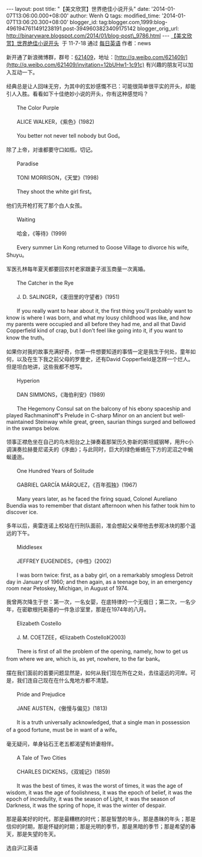 --- layout: post title: "【美文欣赏】世界绝佳小说开头" date:
'2014-01-07T13:06:00.000+08:00' author: Wenh Q tags: modified\_time:
'2014-01-07T13:06:20.300+08:00' blogger\_id:
tag:blogger.com,1999:blog-4961947611491238191.post-3949603823409175142
blogger\_orig\_url:
http://binaryware.blogspot.com/2014/01/blog-post\_9786.html ---
[【美文欣赏】世界绝佳小说开头](http://blog.beanwoo.com/english/30/2011/07/19/1445)  于
11-7-18 通过 [每日英语](http://blog.beanwoo.com/english) 作者：news\
\
新开通了新浪微博群，群号：[621409](http://q.weibo.com/621409/invitation=12bUHw1-1c91c)，地址：[http://q.weibo.com/621409/](http://q.weibo.com/621409/invitation=12bUHw1-1c91c)
有兴趣的朋友可以加入互动一下。\
\
经典总是让人回味无穷，为其中的玄妙感慨不已：可能很简单很平实的开头，却能引人入胜。看看如下十佳绝妙小说的开头，你有这种感觉吗？\
\
　　The Color Purple\
\
　　ALICE WALKER，《紫色》(1982)\
\
　　You better not never tell nobody but God。\
\
除了上帝，对谁都要守口如瓶，切记。\
\
　　Paradise\
\
　　TONI MORRISON，《天堂》(1998)\
\
　　They shoot the white girl first。\
\
他们先开枪打死了那个白人女孩。\
\
　　Waiting\
\
　　哈金，《等待》(1999)\
\
　　Every summer Lin Kong returned to Goose Village to divorce his wife,
Shuyu。\
\
军医孔林每年夏天都要回农村老家跟妻子淑玉商量一次离婚。\
\
　　The Catcher in the Rye\
\
　　J. D. SALINGER，《麦田里的守望者》(1951)\
\
　　If you really want to hear about it, the first thing you'll probably
want to know is where I was born, and what my lousy childhood was like,
and how my parents were occupied and all before they had me, and all
that David Copperfield kind of crap, but I don't feel like going into
it, if you want to know the truth。\
\
如果你对我的故事充满好奇，你第一件想要知道的事情一定是我生于何处，童年如何，以及在生下我之前父母的罗曼史，还有David
Copperfield是怎样一个烂人。但是坦白地讲，这些我都不想写。\
\
　　Hyperion\
\
　　DAN SIMMONS，《海伯利安》(1989)\
\
　　The Hegemony Consul sat on the balcony of his ebony spaceship and
played Rachmaninoff's Prelude in C-sharp Minor on an ancient but
well-maintained Steinway while great, green, saurian things surged and
bellowed in the swamps below.\
\
领事正襟危坐在自己的乌木阳台之上弹奏着那架历久弥新的斯坦威钢琴，用升c小调演奏拉赫曼尼诺夫的《序曲》；与此同时，巨大的绿色蜥蜴在下方的泥沼之中蜿蜒逶迤。\
\
　　One Hundred Years of Solitude\
\
　　GABRIEL GARCÍA MÁRQUEZ，《百年孤独》(1967)\
\
　　Many years later, as he faced the firing squad, Colonel Aureliano
Buendía was to remember that distant afternoon when his father took him
to discover ice.\
\
多年以后，奥雷连诺上校站在行刑队面前，准会想起父亲带他去参观冰块的那个遥远的下午。\
\
　　Middlesex\
\
　　JEFFREY EUGENIDES，《中性》(2002)\
\
　　I was born twice: first, as a baby girl, on a remarkably smogless
Detroit day in January of 1960; and then again, as a teenage boy, in an
emergency room near Petoskey, Michigan, in August of 1974.\
\
我曾两次降生于世：第一次，一名女婴，在底特律的一个无烟日；第二次，一名少年，在密歇根托斯基的一件急诊室里，那是在1974年的八月。\
\
　　Elizabeth Costello\
\
　　J. M. COETZEE，《Elizabeth Costello》(2003)\
\
　　There is first of all the problem of the opening, namely, how to get
us from where we are, which is, as yet, nowhere, to the far bank。\
\
摆在我们面前的首要问题显然是，如何从我们现在所在之处，去往遥远的河岸。可是，我们连自己现在在什么鬼地方都不清楚。\
\
　　Pride and Prejudice\
\
　　JANE AUSTEN，《傲慢与偏见》(1813)\
\
　　It is a truth universally acknowledged, that a single man in
possession of a good fortune, must be in want of a wife。\
\
毫无疑问，单身钻石王老五都渴望有娇妻相伴。\
\
　　A Tale of Two Cities\
\
　　CHARLES DICKENS，《双城记》(1859)\
\
　　It was the best of times, it was the worst of times, it was the age
of wisdom, it was the age of foolishness, it was the epoch of belief, it
was the epoch of incredulity, it was the season of Light, it was the
season of Darkness, it was the spring of hope, it was the winter of
despair.\
\
那是最美好的时代，那是最糟糕的时代；那是智慧的年头，那是愚昧的年头；那是信仰的时期，那是怀疑的时期；那是光明的季节，那是黑暗的季节；那是希望的春天，那是失望的冬天。\
\
选自沪江英语
